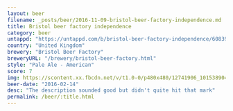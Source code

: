```yaml
---
layout: beer
filename: _posts/beer/2016-11-09-bristol-beer-factory-independence.md
title: Bristol beer factory independence
category: beer
untappd: "https://untappd.com/b/bristol-beer-factory-independence/60839"
country: "United Kingdom"
brewery: "Bristol Beer Factory"
breweryURL: "/brewery/bristol-beer-factory.html"
style: "Pale Ale - American"
score: 7
img: https://scontent.xx.fbcdn.net/v/t1.0-0/p480x480/12741906_10153890416078745_2509646553682533650_n.jpg?oh=c84e4283d859b44575d2acd76ee1803a&oe=596C3AFF
beer-date: "2016-02-14"
desc: "The description sounded good but didn't quite hit that mark"
permalink: /beer/:title.html
---
```

